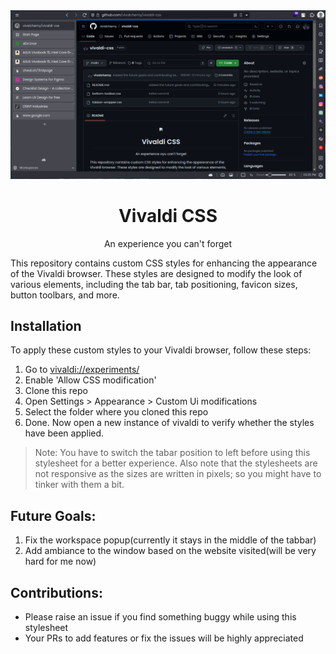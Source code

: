 <div align="center">
<img src="/assets/screen.png">
<h1>Vivaldi CSS</h1>
<p>An experience you can't forget</p>
</div>


This repository contains custom CSS styles for enhancing the appearance of the Vivaldi browser. These styles are designed to modify the look of various elements, including the tab bar, tab positioning, favicon sizes, button toolbars, and more.

## Installation

To apply these custom styles to your Vivaldi browser, follow these steps:
1. Go to [vivaldi://experiments/](vivaldi://experiments)
1. Enable 'Allow CSS modification'
1. Clone this repo
1. Open Settings > Appearance > Custom Ui modifications
1. Select the folder where you cloned this repo
1. Done. Now open a new instance of vivaldi to verify whether the styles have been applied.
> Note: You have to switch the tabar position to left before using this stylesheet for a better experience. Also note that the stylesheets are not responsive as the sizes are written in pixels; so you might have to tinker with them a bit.

## Future Goals:
1. Fix the workspace popup(currently it stays in the middle of the tabbar)
1. Add ambiance to the window based on the website visited(will be very hard for me now)

## Contributions:
- Please raise an issue if you find something buggy while using this stylesheet
- Your PRs to add features or fix the issues will be highly appreciated
